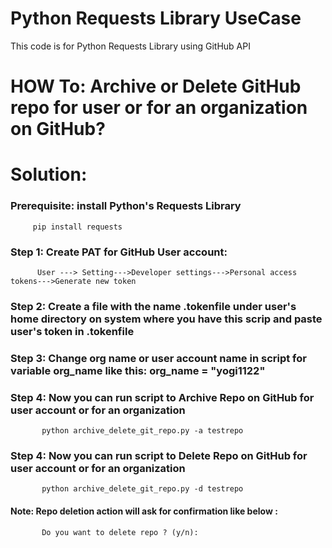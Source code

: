 # Python Requests Library UseCase
 This code is for Python Requests Library using GitHub API
 

# HOW To: Archive or Delete GitHub repo for user or for an organization on GitHub?
# Solution:
     
  ### Prerequisite: install Python's Requests Library
     
         pip install requests
     
  ### Step 1:  Create PAT for GitHub User account:
          
          User ---> Setting--->Developer settings--->Personal access tokens--->Generate new token
     
  ### Step 2:  Create a file with the name .tokenfile under user's home directory on system where you have this scrip and paste user's token in .tokenfile
  
  ### Step 3:  Change org name or user account name in script for variable org_name like this: org_name = "yogi1122"
  
  ### Step 4:  Now you can run script to Archive Repo on GitHub for user account or for an organization
      
           python archive_delete_git_repo.py -a testrepo
      
  ### Step 4:  Now you can run script to Delete Repo on GitHub for user account or for an organization
     
           python archive_delete_git_repo.py -d testrepo 
                
  #### Note: Repo deletion action will ask for confirmation like below : 
                
           Do you want to delete repo ? (y/n):

